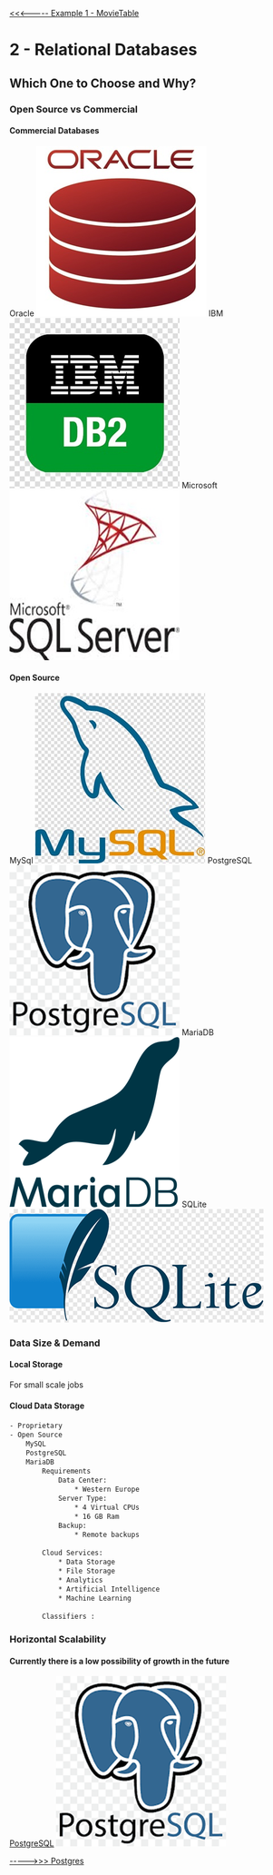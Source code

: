 [<<<----- Example 1 - MovieTable](./topics/example.movietable.md)
# 2 - Relational Databases

## Which One to Choose and Why?

### Open Source vs Commercial

#### Commercial Databases

Oracle 
![Oracle](https://raw.githubusercontent.com/devrimmehmet/SQL/main/images/oracle-logo.jpeg)
IBM 
![IBM](https://raw.githubusercontent.com/devrimmehmet/SQL/main/images/ibm-db2-logo.jpg)
Microsoft 
![Microsoft](https://raw.githubusercontent.com/devrimmehmet/SQL/main/images/microsoft-sql-server-logo.jpeg)

#### Open Source 

MySql 
![MySql](https://raw.githubusercontent.com/devrimmehmet/SQL/main/images/mysql-logo.jpg)
PostgreSQL 
![PostgreSQL](https://raw.githubusercontent.com/devrimmehmet/SQL/main/images/PostgreSQL-logo.png)
MariaDB 
![MariaDB](https://raw.githubusercontent.com/devrimmehmet/SQL/main/images/MariaDB-logo.png)
SQLite 
![SQLite](https://raw.githubusercontent.com/devrimmehmet/SQL/main/images/SQLLite-logo.png)

### Data Size & Demand

#### Local Storage
For small scale jobs

#### Cloud Data Storage
    - Proprietary
    - Open Source
        MySQL
        PostgreSQL
        MariaDB
            Requirements
                Data Center: 
                    * Western Europe
                Server Type: 
                    * 4 Virtual CPUs
                    * 16 GB Ram 
                Backup: 
                    * Remote backups
            
            Cloud Services:
                * Data Storage
                * File Storage
                * Analytics
                * Artificial Intelligence
                * Machine Learning

            Classifiers :

### Horizontal Scalability

#### Currently there is a low possibility of growth in the future
 <span style="color:red">[PostgreSQL](https://www.postgresql.org/)</span>
![PostgreSQL](https://raw.githubusercontent.com/devrimmehmet/SQL/main/images/PostgreSQL-logo.png)


[----->>> Postgres](./topics/postgresql.md)


